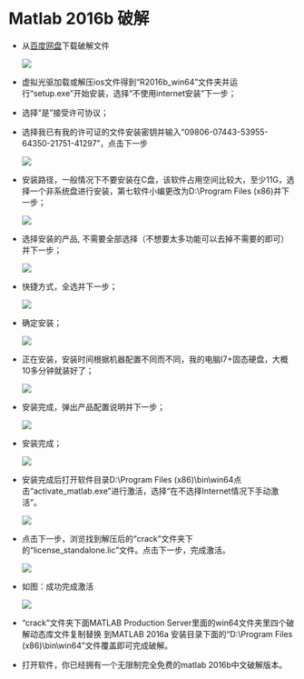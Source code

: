 # Matlab 2016b 破解

-   从[百度网盘](http://pan.baidu.com/s/1o86igw6)下载破解文件

    ![](2016b-01.jpg)

-   虚拟光驱加载或解压ios文件得到“R2016b_win64”文件夹并运行“setup.exe”开始安装，选择“不使用internet安装”下一步；

-   选择“是”接受许可协议；

-   选择我已有我的许可证的文件安装密钥并输入“09806-07443-53955-64350-21751-41297”，点击下一步

    ![](2016b-02.jpg)

-   安装路径，一般情况下不要安装在C盘，该软件占用空间比较大，至少11G，选择一个非系统盘进行安装，第七软件小编更改为D:\Program Files (x86)并下一步；

    ![](2016b-03.jpg)

-   选择安装的产品, 不需要全部选择（不想要太多功能可以去掉不需要的即可）并下一步；

    ![](2016b-04.jpg)

-   快捷方式，全选并下一步；

    ![](2016b-05.jpg)

-   确定安装；

    ![](2016b-06.jpg)

-   正在安装，安装时间根据机器配置不同而不同，我的电脑I7+固态硬盘，大概10多分钟就装好了；

    ![](2016b-07.jpg)

-   安装完成，弹出产品配置说明并下一步；

    ![](2016b-08.jpg)

-   安装完成；

    ![](2016b-09.jpg)

-   安装完成后打开软件目录D:\Program Files (x86)\bin\win64点击“activate_matlab.exe”进行激活，选择“在不选择Internet情况下手动激活”。

    ![](2016b-10.jpg)

-   点击下一步，浏览找到解压后的“crack”文件夹下的“license_standalone.lic”文件。点击下一步，完成激活。

    ![](2016b-11.jpg)

-   如图：成功完成激活

    ![](2016b-12.jpg)

-   “crack”文件夹下面MATLAB Production Server里面的win64文件夹里四个破解动态库文件复制替换 到MATLAB 2016a 安装目录下面的“D:\Program Files (x86)\bin\win64”文件覆盖即可完成破解。

-   打开软件，你已经拥有一个无限制完全免费的matlab 2016b中文破解版本。